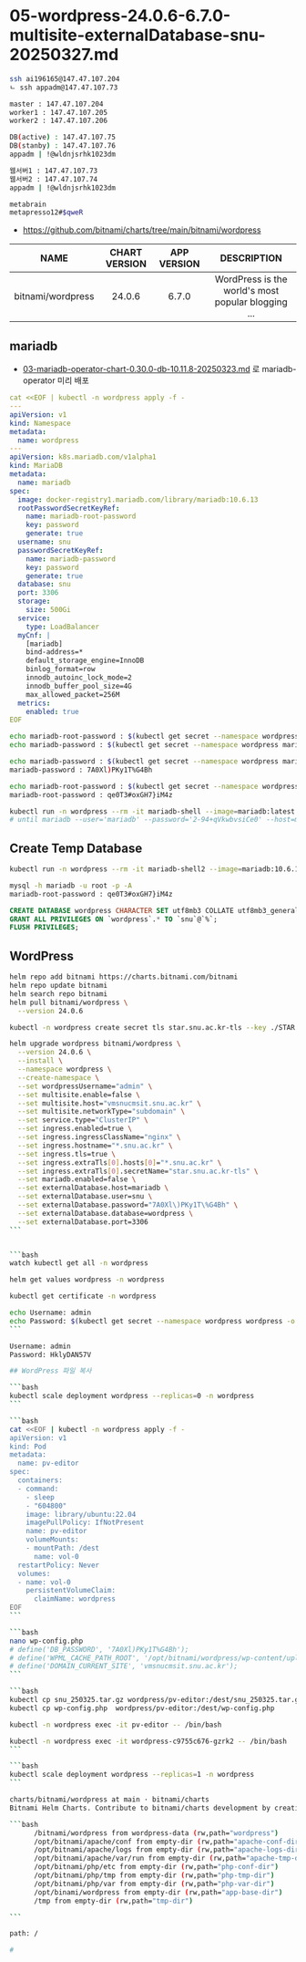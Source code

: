 # 05-wordpress-24.0.6-6.7.0-multisite-externalDatabase-snu-20250327.md

```bash
ssh ai196165@147.47.107.204
ㄴ ssh appadm@147.47.107.73

master : 147.47.107.204
worker1 : 147.47.107.205
worker2 : 147.47.107.206

DB(active) : 147.47.107.75
DB(stanby) : 147.47.107.76
appadm | !@wldnjsrhk1023dm

웹서버1 : 147.47.107.73
웹서버2 : 147.47.107.74
appadm | !@wldnjsrhk1023dm

metabrain
metapresso12#$qweR

```

- https://github.com/bitnami/charts/tree/main/bitnami/wordpress

|       NAME        | CHART VERSION | APP VERSION |                    DESCRIPTION                     |
| :---------------: | :-----------: | :---------: | :------------------------------------------------: |
| bitnami/wordpress |    24.0.6     |    6.7.0    | WordPress is the world's most popular blogging ... |

## mariadb

- [03-mariadb-operator-chart-0.30.0-db-10.11.8-20250323.md](../../../Tools/MariaDB/Kubernetes/03-mariadb-operator-chart-0.30.0-db-10.11.8-20250323.md) 로 mariadb-operator 미리 배포

```yaml
cat <<EOF | kubectl -n wordpress apply -f -
---
apiVersion: v1
kind: Namespace
metadata:
  name: wordpress
---
apiVersion: k8s.mariadb.com/v1alpha1
kind: MariaDB
metadata:
  name: mariadb
spec:
  image: docker-registry1.mariadb.com/library/mariadb:10.6.13
  rootPasswordSecretKeyRef:
    name: mariadb-root-password
    key: password
    generate: true
  username: snu
  passwordSecretKeyRef:
    name: mariadb-password
    key: password
    generate: true
  database: snu
  port: 3306
  storage:
    size: 500Gi
  service:
    type: LoadBalancer
  myCnf: |
    [mariadb]
    bind-address=*
    default_storage_engine=InnoDB
    binlog_format=row
    innodb_autoinc_lock_mode=2
    innodb_buffer_pool_size=4G
    max_allowed_packet=256M
  metrics:
    enabled: true
EOF
```

```bash
echo mariadb-root-password : $(kubectl get secret --namespace wordpress mariadb-root-password -o jsonpath="{.data.password}" | base64 -d)
echo mariadb-password : $(kubectl get secret --namespace wordpress mariadb-password -o jsonpath="{.data.password}" | base64 -d)

echo mariadb-password : $(kubectl get secret --namespace wordpress mariadb-password -o jsonpath="{.data.password}" | base64 -d)
mariadb-password : 7A0Xl)PKy1T%G4Bh

echo mariadb-root-password : $(kubectl get secret --namespace wordpress mariadb-root-password -o jsonpath="{.data.password}" | base64 -d)
mariadb-root-password : qe0T3#oxGH7}iM4z

kubectl run -n wordpress --rm -it mariadb-shell --image=mariadb:latest -- /bin/bash
# until mariadb --user='mariadb' --password='2-94+qVkwbvsiCe0' --host=mariadb.wordpress.svc.cluster.local --ssl=false --execute='SELECT 1'; do echo waiting for mariadb; sleep 5; done;
```

## Create Temp Database

```bash
kubectl run -n wordpress --rm -it mariadb-shell2 --image=mariadb:10.6.13 -- /bin/bash

mysql -h mariadb -u root -p -A
mariadb-root-password : qe0T3#oxGH7}iM4z
```

```sql
CREATE DATABASE wordpress CHARACTER SET utf8mb3 COLLATE utf8mb3_general_ci;
GRANT ALL PRIVILEGES ON `wordpress`.* TO `snu`@`%`;
FLUSH PRIVILEGES;
```

## WordPress

```bash
helm repo add bitnami https://charts.bitnami.com/bitnami
helm repo update bitnami
helm search repo bitnami
helm pull bitnami/wordpress \
  --version 24.0.6
```

````bash
kubectl -n wordpress create secret tls star.snu.ac.kr-tls --key ./STAR.snu.ac.kr.key --cert ./STAR.snu.ac.kr.crt

helm upgrade wordpress bitnami/wordpress \
  --version 24.0.6 \
  --install \
  --namespace wordpress \
  --create-namespace \
  --set wordpressUsername="admin" \
  --set multisite.enable=false \
  --set multisite.host="vmsnucmsit.snu.ac.kr" \
  --set multisite.networkType="subdomain" \
  --set service.type="ClusterIP" \
  --set ingress.enabled=true \
  --set ingress.ingressClassName="nginx" \
  --set ingress.hostname="*.snu.ac.kr" \
  --set ingress.tls=true \
  --set ingress.extraTls[0].hosts[0]="*.snu.ac.kr" \
  --set ingress.extraTls[0].secretName="star.snu.ac.kr-tls" \
  --set mariadb.enabled=false \
  --set externalDatabase.host=mariadb \
  --set externalDatabase.user=snu \
  --set externalDatabase.password="7A0Xl\)PKy1T\%G4Bh" \
  --set externalDatabase.database=wordpress \
  --set externalDatabase.port=3306
```


```bash
watch kubectl get all -n wordpress

helm get values wordpress -n wordpress

kubectl get certificate -n wordpress

echo Username: admin
echo Password: $(kubectl get secret --namespace wordpress wordpress -o jsonpath="{.data.wordpress-password}" | base64 -d)
```

Username: admin
Password: HklyDAN57V

## WordPress 파일 복사

```bash
kubectl scale deployment wordpress --replicas=0 -n wordpress
```

```bash
cat <<EOF | kubectl -n wordpress apply -f -
apiVersion: v1
kind: Pod
metadata:
  name: pv-editor
spec:
  containers:
  - command:
    - sleep
    - "604800"
    image: library/ubuntu:22.04
    imagePullPolicy: IfNotPresent
    name: pv-editor
    volumeMounts:
    - mountPath: /dest
      name: vol-0
  restartPolicy: Never
  volumes:
  - name: vol-0
    persistentVolumeClaim:
      claimName: wordpress
EOF
```

```bash
nano wp-config.php
# define('DB_PASSWORD', '7A0Xl)PKy1T%G4Bh');
# define('WPML_CACHE_PATH_ROOT', '/opt/bitnami/wordpress/wp-content/uploads/' );
# define('DOMAIN_CURRENT_SITE', 'vmsnucmsit.snu.ac.kr');
```

```bash
kubectl cp snu_250325.tar.gz wordpress/pv-editor:/dest/snu_250325.tar.gz
kubectl cp wp-config.php  wordpress/pv-editor:/dest/wp-config.php

kubectl -n wordpress exec -it pv-editor -- /bin/bash

kubectl -n wordpress exec -it wordpress-c9755c676-gzrk2 -- /bin/bash
```

```bash
kubectl scale deployment wordpress --replicas=1 -n wordpress
```

charts/bitnami/wordpress at main · bitnami/charts
Bitnami Helm Charts. Contribute to bitnami/charts development by creating an account on GitHub.

```bash
      /bitnami/wordpress from wordpress-data (rw,path="wordpress")
      /opt/bitnami/apache/conf from empty-dir (rw,path="apache-conf-dir")
      /opt/bitnami/apache/logs from empty-dir (rw,path="apache-logs-dir")
      /opt/bitnami/apache/var/run from empty-dir (rw,path="apache-tmp-dir")
      /opt/bitnami/php/etc from empty-dir (rw,path="php-conf-dir")
      /opt/bitnami/php/tmp from empty-dir (rw,path="php-tmp-dir")
      /opt/bitnami/php/var from empty-dir (rw,path="php-var-dir")
      /opt/binami/wordpress from empty-dir (rw,path="app-base-dir")
      /tmp from empty-dir (rw,path="tmp-dir")

```

path: /

#
````
